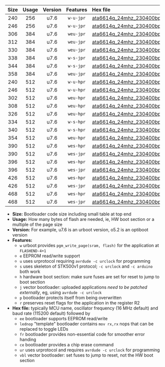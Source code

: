 |Size|Usage|Version|Features|Hex file|
|:-:|:-:|:-:|:-:|:--|
|240|256|u7.6|`w-u-jpr`|[ata6614q_24mhz_230400bps_ur_vbl.hex](https://raw.githubusercontent.com/stefanrueger/urboot/main/bootloaders/ata6614q/fcpu_24mhz/230400_bps/ata6614q_24mhz_230400bps_ur_vbl.hex)|
|246|256|u7.6|`w-u-jpr`|[ata6614q_24mhz_230400bps_lednop_ur_vbl.hex](https://raw.githubusercontent.com/stefanrueger/urboot/main/bootloaders/ata6614q/fcpu_24mhz/230400_bps/ata6614q_24mhz_230400bps_lednop_ur_vbl.hex)|
|306|384|u7.6|`weu-jpr`|[ata6614q_24mhz_230400bps_ee_ur_vbl.hex](https://raw.githubusercontent.com/stefanrueger/urboot/main/bootloaders/ata6614q/fcpu_24mhz/230400_bps/ata6614q_24mhz_230400bps_ee_ur_vbl.hex)|
|312|384|u7.6|`weu-jpr`|[ata6614q_24mhz_230400bps_ee_lednop_ur_vbl.hex](https://raw.githubusercontent.com/stefanrueger/urboot/main/bootloaders/ata6614q/fcpu_24mhz/230400_bps/ata6614q_24mhz_230400bps_ee_lednop_ur_vbl.hex)|
|330|384|u7.6|`weu-jpr`|[ata6614q_24mhz_230400bps_ee_lednop_fr_ur_vbl.hex](https://raw.githubusercontent.com/stefanrueger/urboot/main/bootloaders/ata6614q/fcpu_24mhz/230400_bps/ata6614q_24mhz_230400bps_ee_lednop_fr_ur_vbl.hex)|
|338|384|u7.6|`w-s-jpr`|[ata6614q_24mhz_230400bps_vbl.hex](https://raw.githubusercontent.com/stefanrueger/urboot/main/bootloaders/ata6614q/fcpu_24mhz/230400_bps/ata6614q_24mhz_230400bps_vbl.hex)|
|344|384|u7.6|`w-s-jpr`|[ata6614q_24mhz_230400bps_lednop_vbl.hex](https://raw.githubusercontent.com/stefanrueger/urboot/main/bootloaders/ata6614q/fcpu_24mhz/230400_bps/ata6614q_24mhz_230400bps_lednop_vbl.hex)|
|358|384|u7.6|`weu-jpr`|[ata6614q_24mhz_230400bps_ee_lednop_fr_ce_ur_vbl.hex](https://raw.githubusercontent.com/stefanrueger/urboot/main/bootloaders/ata6614q/fcpu_24mhz/230400_bps/ata6614q_24mhz_230400bps_ee_lednop_fr_ce_ur_vbl.hex)|
|240|512|u7.6|`w-u-hpr`|[ata6614q_24mhz_230400bps_ur.hex](https://raw.githubusercontent.com/stefanrueger/urboot/main/bootloaders/ata6614q/fcpu_24mhz/230400_bps/ata6614q_24mhz_230400bps_ur.hex)|
|246|512|u7.6|`w-u-hpr`|[ata6614q_24mhz_230400bps_lednop_ur.hex](https://raw.githubusercontent.com/stefanrueger/urboot/main/bootloaders/ata6614q/fcpu_24mhz/230400_bps/ata6614q_24mhz_230400bps_lednop_ur.hex)|
|302|512|u7.6|`weu-hpr`|[ata6614q_24mhz_230400bps_ee_ur.hex](https://raw.githubusercontent.com/stefanrueger/urboot/main/bootloaders/ata6614q/fcpu_24mhz/230400_bps/ata6614q_24mhz_230400bps_ee_ur.hex)|
|308|512|u7.6|`weu-hpr`|[ata6614q_24mhz_230400bps_ee_lednop_ur.hex](https://raw.githubusercontent.com/stefanrueger/urboot/main/bootloaders/ata6614q/fcpu_24mhz/230400_bps/ata6614q_24mhz_230400bps_ee_lednop_ur.hex)|
|326|512|u7.6|`weu-hpr`|[ata6614q_24mhz_230400bps_ee_lednop_fr_ur.hex](https://raw.githubusercontent.com/stefanrueger/urboot/main/bootloaders/ata6614q/fcpu_24mhz/230400_bps/ata6614q_24mhz_230400bps_ee_lednop_fr_ur.hex)|
|334|512|u7.6|`w-s-hpr`|[ata6614q_24mhz_230400bps.hex](https://raw.githubusercontent.com/stefanrueger/urboot/main/bootloaders/ata6614q/fcpu_24mhz/230400_bps/ata6614q_24mhz_230400bps.hex)|
|340|512|u7.6|`w-s-hpr`|[ata6614q_24mhz_230400bps_lednop.hex](https://raw.githubusercontent.com/stefanrueger/urboot/main/bootloaders/ata6614q/fcpu_24mhz/230400_bps/ata6614q_24mhz_230400bps_lednop.hex)|
|354|512|u7.6|`weu-hpr`|[ata6614q_24mhz_230400bps_ee_lednop_fr_ce_ur.hex](https://raw.githubusercontent.com/stefanrueger/urboot/main/bootloaders/ata6614q/fcpu_24mhz/230400_bps/ata6614q_24mhz_230400bps_ee_lednop_fr_ce_ur.hex)|
|390|512|u7.6|`wes-hpr`|[ata6614q_24mhz_230400bps_ee.hex](https://raw.githubusercontent.com/stefanrueger/urboot/main/bootloaders/ata6614q/fcpu_24mhz/230400_bps/ata6614q_24mhz_230400bps_ee.hex)|
|390|512|u7.6|`wes-jpr`|[ata6614q_24mhz_230400bps_ee_vbl.hex](https://raw.githubusercontent.com/stefanrueger/urboot/main/bootloaders/ata6614q/fcpu_24mhz/230400_bps/ata6614q_24mhz_230400bps_ee_vbl.hex)|
|396|512|u7.6|`wes-hpr`|[ata6614q_24mhz_230400bps_ee_lednop.hex](https://raw.githubusercontent.com/stefanrueger/urboot/main/bootloaders/ata6614q/fcpu_24mhz/230400_bps/ata6614q_24mhz_230400bps_ee_lednop.hex)|
|396|512|u7.6|`wes-jpr`|[ata6614q_24mhz_230400bps_ee_lednop_vbl.hex](https://raw.githubusercontent.com/stefanrueger/urboot/main/bootloaders/ata6614q/fcpu_24mhz/230400_bps/ata6614q_24mhz_230400bps_ee_lednop_vbl.hex)|
|426|512|u7.6|`wes-hpr`|[ata6614q_24mhz_230400bps_ee_lednop_fr.hex](https://raw.githubusercontent.com/stefanrueger/urboot/main/bootloaders/ata6614q/fcpu_24mhz/230400_bps/ata6614q_24mhz_230400bps_ee_lednop_fr.hex)|
|426|512|u7.6|`wes-jpr`|[ata6614q_24mhz_230400bps_ee_lednop_fr_vbl.hex](https://raw.githubusercontent.com/stefanrueger/urboot/main/bootloaders/ata6614q/fcpu_24mhz/230400_bps/ata6614q_24mhz_230400bps_ee_lednop_fr_vbl.hex)|
|468|512|u7.6|`wes-hpr`|[ata6614q_24mhz_230400bps_ee_lednop_fr_ce.hex](https://raw.githubusercontent.com/stefanrueger/urboot/main/bootloaders/ata6614q/fcpu_24mhz/230400_bps/ata6614q_24mhz_230400bps_ee_lednop_fr_ce.hex)|
|468|512|u7.6|`wes-jpr`|[ata6614q_24mhz_230400bps_ee_lednop_fr_ce_vbl.hex](https://raw.githubusercontent.com/stefanrueger/urboot/main/bootloaders/ata6614q/fcpu_24mhz/230400_bps/ata6614q_24mhz_230400bps_ee_lednop_fr_ce_vbl.hex)|

- **Size:** Bootloader code size including small table at top end
- **Usage:** How many bytes of flash are needed, ie, HW boot section or a multiple of the page size
- **Version:** For example, u7.6 is an urboot version, o5.2 is an optiboot version
- **Features:**
  + `w` urboot provides `pgm_write_page(sram, flash)` for the application at `FLASHEND-4+1`
  + `e` EEPROM read/write support
  + `u` uses urprotocol requiring `avrdude -c urclock` for programming
  + `s` uses skeleton of STK500v1 protocol; `-c urclock` and `-c arduino` both work
  + `h` hardware boot section: make sure fuses are set for reset to jump to boot section
  + `j` vector bootloader: uploaded applications *need to be patched externally*, eg, using `avrdude -c urclock`
  + `p` bootloader protects itself from being overwritten
  + `r` preserves reset flags for the application in the register R2
- **Hex file:** typically MCU name, oscillator frequency (16 MHz default) and baud rate (115200 default) followed by
  + `ee` bootloader supports EEPROM read/write
  + `lednop` "template" bootloader contains `mov rx,rx` nops that can be replaced to toggle LEDs
  + `fr` bootloader provides non-essential code for smoother error handing
  + `ce` bootloader provides a chip erase command
  + `ur` uses urprotocol and requires `avrdude -c urclock` for programming
  + `vbl` vector bootloader: set fuses to jump to reset, not the HW boot section

